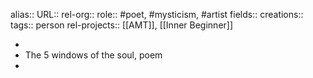 alias::
URL::
rel-org::
role:: #poet, #mysticism, #artist
fields::
creations::
tags:: person
rel-projects:: [[AMT]], [[Inner Beginner]]


-
- The 5 windows of the soul, poem
-
